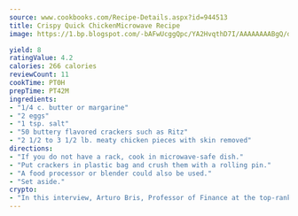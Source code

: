 ```yaml
---
source: www.cookbooks.com/Recipe-Details.aspx?id=944513
title: Crispy Quick ChickenMicrowave Recipe  
image: https://1.bp.blogspot.com/-bAFwUcggQpc/YA2HvqthD7I/AAAAAAAABgQ/dGGityjUeSk5WIgvhJroHVt7XYoXF2qygCLcBGAsYHQ/s320/10.png

yield: 8
ratingValue: 4.2
calories: 266 calories
reviewCount: 11
cookTime: PT0H
prepTime: PT42M
ingredients:
- "1/4 c. butter or margarine"
- "2 eggs"
- "1 tsp. salt"
- "50 buttery flavored crackers such as Ritz"
- "2 1/2 to 3 1/2 lb. meaty chicken pieces with skin removed"
directions:
- "If you do not have a rack, cook in microwave-safe dish."
- "Put crackers in plastic bag and crush them with a rolling pin."
- "A food processor or blender could also be used."
- "Set aside."
crypto:
- "In this interview, Arturo Bris, Professor of Finance at the top-ranked business school IMD in Switzerland, analyses the risks associated with bitcoin."
---
```

